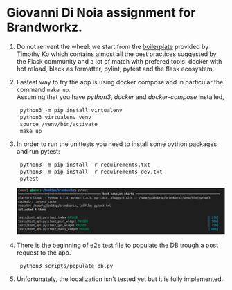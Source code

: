 # Giovanni Di Noia assignment for Brandworkz.

1. Do not renvent the wheel: we start from the [boilerplate](https://github.com/tko22/flask-boilerplate) provided by Timothy Ko which contains almost all the best practices suggested by the Flask community and a lot of match with prefered tools: docker with hot reload, black as formatter, pylint, pytest and the flask ecosystem.
2. Fastest way to try the app is using docker compose and in particular the command `make up`.              
   Assuming that you have *python3*, *docker* and *docker-compose* installed, 

        python3 -m pip install virtualenv
        python3 virtualenv venv
        source /venv/bin/activate
        make up

3. In order to run the unittests you need to install some python packages and run pytest:

        python3 -m pip install -r requirements.txt
        python3 -m pip install -r requirements-dev.txt
        pytest
    
    ![''](./docs/Screenshot_20190712_155521.png)


4. There is the beginning of e2e test file to populate the DB trough a post request to the app.

        python3 scripts/populate_db.py

5. Unfortunately, the localization isn't tested yet but it is fully implemented.
